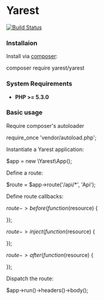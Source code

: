 # Yarest
[![Build Status](https://travis-ci.org/IlanFrumer/Yarest.png?branch=develop)](https://travis-ci.org/IlanFrumer/Yarest)

### Installaion

Install via [composer](http://getcomposer.org/):

composer require yarest/yarest

### System Requirements

- **PHP >= 5.3.0**

### Basic usage

Require composer's autoloader

  require_once 'vendor/autoload.php';

Instantiate a Yarest application:

  $app = new \Yarest\App();

Define a route:
  
  $route = $app->route('/api/*', 'Api');

Define route callbacks:

  $route->before(function ($resource) {
  
  });

  $route->inject(function ($resource) {
  
  });

  $route->after(function ($resource) {
  
  });

Dispatch the route:

  $app->run()->headers()->body();

